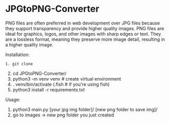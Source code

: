# JPGtoPNG-Converter

PNG files are often preferred in web development over JPG files because they support transparency and provide higher quality images. PNG files are ideal for graphics, logos, and other images with sharp edges or text. They are a lossless format, meaning they preserve more image detail, resulting in a higher quality image.


Installation:
```
1. git clone
```
2. cd JPGtoPNG-Converter/
3. python3 -m venv venv # create virtual environment
4. . venv/bin/activate (.fish # if you're using fish) 
3. python3 install -r requirements.txt
       
       
Usage:
1. python3 main.py [your jpg img folder]/ [new png folder to save img]/
2. go to images -> new png folder you just created


